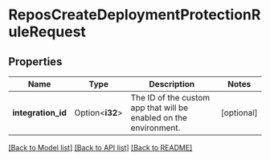 # ReposCreateDeploymentProtectionRuleRequest

## Properties

Name | Type | Description | Notes
------------ | ------------- | ------------- | -------------
**integration_id** | Option<**i32**> | The ID of the custom app that will be enabled on the environment. | [optional]

[[Back to Model list]](../README.md#documentation-for-models) [[Back to API list]](../README.md#documentation-for-api-endpoints) [[Back to README]](../README.md)


